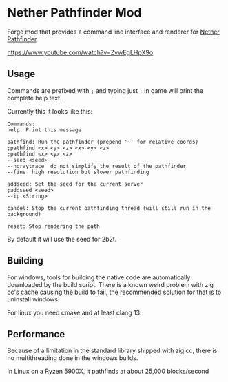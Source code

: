 # Nether Pathfinder Mod
Forge mod that provides a command line interface and renderer for [Nether Pathfinder](https://github.com/babbaj/nether-pathfinder).

https://www.youtube.com/watch?v=ZvwEgLHpX9o

## Usage
Commands are prefixed with `;` and typing just `;` in game will print the complete help text.

Currently this it looks like this:
```
Commands:
help: Print this message

pathfind: Run the pathfinder (prepend '~' for relative coords)
;pathfind <x> <y> <z> <x> <y> <z>
;pathfind <x> <y> <z>
--seed <seed>
--noraytrace  do not simplify the result of the pathfinder
--fine  high resolution but slower pathfinding

addseed: Set the seed for the current server
;addseed <seed>
--ip <String>

cancel: Stop the current pathfinding thread (will still run in the background)

reset: Stop rendering the path
```
By default it will use the seed for 2b2t.

## Building
For windows, tools for building the native code are automatically downloaded by the build script. There is a known weird problem with zig cc's cache causing the build to fail, the recommended solution for that is to uninstall windows.

For linux you need cmake and at least clang 13.

## Performance
Because of a limitation in the standard library shipped with zig cc, there is no multithreading done in the windows builds.

In Linux on a Ryzen 5900X, it pathfinds at about 25,000 blocks/second
